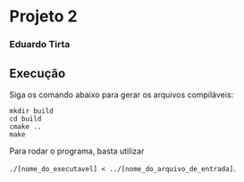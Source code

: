 # Projeto 2
### Eduardo Tirta

## Execução

Siga os comando abaixo para gerar os arquivos compiláveis: 
```
mkdir build
cd build
cmake ..
make 
```

Para rodar o programa, basta utilizar

```./[nome_do_executavel] < ../[nome_do_arquivo_de_entrada]```.